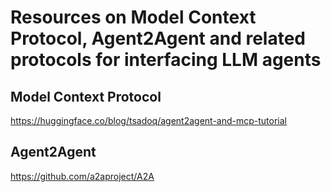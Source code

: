 # Resources on Model Context Protocol, Agent2Agent and related protocols for interfacing LLM agents

## Model Context Protocol

https://huggingface.co/blog/tsadoq/agent2agent-and-mcp-tutorial

## Agent2Agent

https://github.com/a2aproject/A2A
